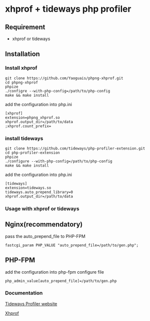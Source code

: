 # xhprof + tideways php profiler

## Requirement
- xhprof or tideways

## Installation

### Install xhprof

~~~
git clone https://github.com/Yaoguais/phpng-xhprof.git
cd phpng-xhprof
phpize
./configre --with-php-config=/path/to/php-config
make && make install
~~~

add the configuration into php.ini

~~~
[xhprof]
extension=phpng_xhprof.so
xhprof.output_dir=/path/to/data
;xhprof.count_prefix=
~~~

### install tideways

~~~
git clone https://github.com/tideways/php-profiler-extension.git
cd php-profiler-extension
phpize
./configure --with-php-config=/path/to/php-config
make && make install
~~~

add the configuration into php.ini

~~~
[tideways]
extension=tideways.so
tideways.auto_prepend_library=0
xhprof.output_dir=/path/to/data
~~~

### Usage with xhprof or tideways

## Nginx(recommendatory)

pass the auto_prepend_file to PHP-FPM

~~~
fastcgi_param PHP_VALUE "auto_prepend_file=/path/to/gen.php";
~~~

## PHP-FPM

add the configuration into php-fpm configure file

~~~
php_admin_value[auto_prepend_file]=/path/to/gen.php
~~~

### Documentation

[Tideways Profiler website](https://tideways.io/profiler/docs/setup/profiler-php-pecl-extension)

[Xhprof](https://github.com/Yaoguais/phpng-xhprof)








